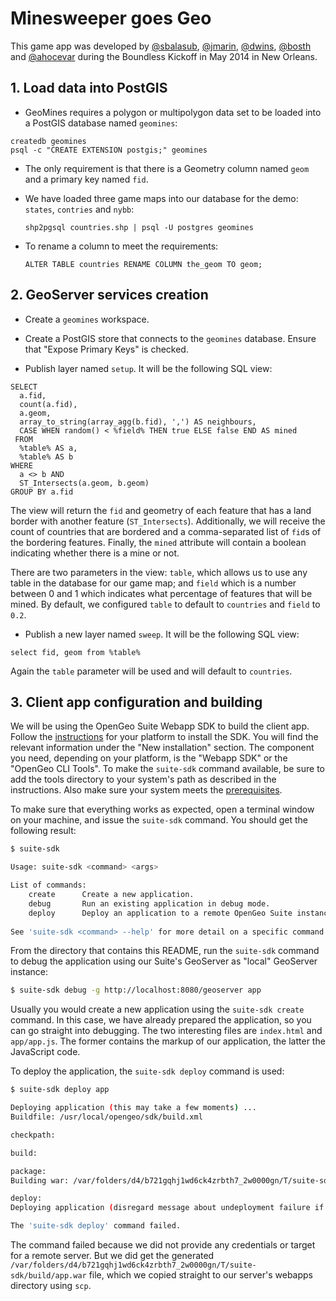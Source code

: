 # Minesweeper goes Geo

This game app was developed by [@sbalasub](http://github.com/sbalasub), [@jmarin](http://github.com/jmarin), [@dwins](http://github.com/dwins), [@bosth](http://github.com/bosth) and [@ahocevar](http://github.com/ahocevar) during the Boundless Kickoff in May 2014 in New Orleans.


## 1. Load data into PostGIS

- GeoMines requires a polygon or multipolygon data set to be loaded into a PostGIS database named ``geomines``:

```
createdb geomines
psql -c "CREATE EXTENSION postgis;" geomines
```

- The only requirement is that there is a Geometry column named ``geom`` and a primary key named ``fid``.

- We have loaded three game maps into our database for the demo: ``states``, ``contries`` and ``nybb``:

    ``shp2pgsql countries.shp | psql -U postgres geomines``

- To rename a column to meet the requirements:

    ``ALTER TABLE countries RENAME COLUMN the_geom TO geom;``

## 2. GeoServer services creation

- Create a ``geomines`` workspace. 

- Create a PostGIS store that connects to the ``geomines`` database. Ensure that "Expose Primary Keys" is checked.

- Publish layer named ``setup``. It will be the following SQL view:

```
SELECT 
  a.fid, 
  count(a.fid), 
  a.geom,
  array_to_string(array_agg(b.fid), ',') AS neighbours,
  CASE WHEN random() < %field% THEN true ELSE false END AS mined
 FROM 
  %table% AS a, 
  %table% AS b 
WHERE 
  a <> b AND 
  ST_Intersects(a.geom, b.geom) 
GROUP BY a.fid
```

   The view will return the `fid` and geometry of each feature that has a land border with another feature (`ST_Intersects`). Additionally, we will receive the count of countries that are bordered and a comma-separated list of `fid`s of the bordering features. Finally, the `mined` attribute will contain a boolean indicating whether there is a mine or not.

   There are two parameters in the view: `table`, which allows us to use any table in the database for our game map; and `field` which is a number between 0 and 1 which indicates what percentage of features that will be mined. By default, we configured `table` to default to `countries` and `field` to `0.2`.

- Publish a new layer named `sweep`. It will be the following SQL view:

```
select fid, geom from %table%
```

  Again the `table` parameter will be used and will default to `countries`.

## 3. Client app configuration and building

We will be using the OpenGeo Suite Webapp SDK to build the client app. Follow the [instructions](http://localhost:8080/opengeo-docs/installation/index.html#installation) for your platform to install the SDK. You will find the relevant information under the "New installation" section. The component you need, depending on your platform, is the "Webapp SDK" or the "OpenGeo CLI Tools". To make the `suite-sdk` command available, be sure to add the tools directory to your system's path as described in the instructions. Also make sure your system meets the [prerequisites](http://localhost:8080/opengeo-docs/webapps/webappsdk.html#webapps-sdk).

To make sure that everything works as expected, open a terminal window on your machine, and issue the `suite-sdk` command. You should get the following result:
```sh
$ suite-sdk

Usage: suite-sdk <command> <args>

List of commands:
    create      Create a new application.
    debug       Run an existing application in debug mode.
    deploy      Deploy an application to a remote OpenGeo Suite instance.
    
See 'suite-sdk <command> --help' for more detail on a specific command.
```
From the directory that contains this README, run the `suite-sdk` command to debug the application using our Suite's GeoServer as "local" GeoServer instance:
```sh
$ suite-sdk debug -g http://localhost:8080/geoserver app
```
Usually you would create a new application using the `suite-sdk create` command. In this case, we have already prepared the application, so you can go straight into debugging. The two interesting files are `index.html` and `app/app.js`. The former contains the markup of our application, the latter the JavaScript code.

To deploy the application, the `suite-sdk deploy` command is used:
```sh
$ suite-sdk deploy app

Deploying application (this may take a few moments) ...
Buildfile: /usr/local/opengeo/sdk/build.xml

checkpath:

build:

package:
Building war: /var/folders/d4/b721gqhj1wd6ck4zrbth7_2w0000gn/T/suite-sdk/build/app.war

deploy:
Deploying application (disregard message about undeployment failure if this is the first deployment)

The 'suite-sdk deploy' command failed.
```
The command failed because we did not provide any credentials or target for a remote server. But we did get the generated `/var/folders/d4/b721gqhj1wd6ck4zrbth7_2w0000gn/T/suite-sdk/build/app.war` file, which we copied straight to our server's webapps directory using `scp`.
